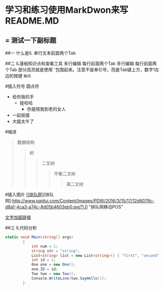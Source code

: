 # 学习和练习使用MarkDwon来写README.MD
=
测试一下副标题
-
##一  什么是IL
		单行文本前面两个Tab

		
##二 IL基础知识点和查看工具
		多行编辑
		每行前面两个Tab
		多行编辑
		每行前面两个Tab
		部分高亮就是使用``包围起来。注意不是单引号，而是Tab键上方，数字1左边的按键
`郁闷`

#插入符号 圆点符<br/>
* 给你我的手
	* 娃哈哈
		* 你是陪我到老的女人
* 一起摇摆
* 大姐太牛了

#缩进
>数据结构
>>树
>>>二叉树
>>>>平衡二叉树
>>>>>满二叉树

#插入图片
[![排队网]](http://www.paidui.com)[排队网]:http://www.paidui.com/Content/Images/PDW/2016/3/15/17/12d6079c-d8a1-4ca3-a74c-8d05b4603eb0.jpg?1.0 "排队网移动POS"



[文字加超链接](http://www.baidu.com "百度")

##三 IL代码分析

~~~C#
static void Main(string[] args)
        {
            int num = 1;
            string str = "string";
            List<string> list = new List<string>() { "first", "second" };
            int id = 1;
            One one = new One();
            one.ID = id;
            Two two = new Two();
            Console.WriteLine(two.SayHello());
        }
~~~
